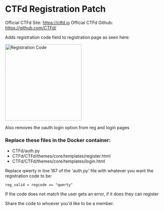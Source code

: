# CTFd Registration Patch
Official CTFd Site: https://ctfd.io
Official CTFd Github: https://github.com/CTFd/

Adds registration code field to registration page as seen here:

<img src="https://raw.githubusercontent.com/cxp714/ctf-challs/master/CTFd-patches/register.png" alt="Registration Code" width="250"/>

Also removes the oauth login option from reg and login pages

### Replace these files in the Docker container:
- CTFd/auth.py
- CTFd/CTFd/themes/core/templates/register.html
- CTFd/CTFd/themes/core/templates/login.html

Replace qwerty in line 167 of the 'auth.py' file with whatever you want the registration code to be:

`reg_valid = regcode == "qwerty"`

If the code does not match the user gets an error, if it does they can register

Share the code to whoever you'd like to be a member. 
